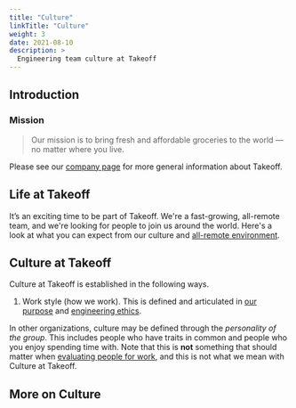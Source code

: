 ```yaml
---
title: "Culture"
linkTitle: "Culture"
weight: 3
date: 2021-08-10
description: >
  Engineering team culture at Takeoff
---
```


## Introduction 
### Mission
> Our mission is to bring fresh and affordable groceries to the world — no matter where you live.

Please see our [company page](https://takeoff.com) for more general information about Takeoff.


## Life at Takeoff

It’s an exciting time to be part of Takeoff. We're a fast-growing, all-remote team, and we're looking for people to join us around the world.
Here's a look at what you can expect from our culture and [all-remote environment](/company/culture/all-remote/guide/).


## Culture at Takeoff

Culture at Takeoff is established in the following ways.

1. Work style (how we work). This is defined and articulated in [our purpose](https://takeofftech.atlassian.net/wiki/spaces/EN/pages/1058832397/Our+Purpose) and [engineering ethics](ethics/).

In other organizations, culture may be defined through the *personality of the group*. This includes people who have traits in common and people who you enjoy spending time with. Note that this is **not** something that should matter when [evaluating people for work](https://www.forbes.com/sites/erikaandersen/2015/03/17/is-cultural-fit-just-a-new-way-to-discriminate/), and this is not what we mean with Culture at Takeoff.

## More on Culture

<style>
.justify,.justify-1 { text-align: justify; }
.media-heading { margin-bottom: 5px; }
@media (max-width: 767px) {
.col-sm-8 h4,.justify { padding-top: 10px; }
}
@media (max-width: 991px) {
.col-md-8 h4,.justify-1 { padding-top: 10px; }
}
</style>
